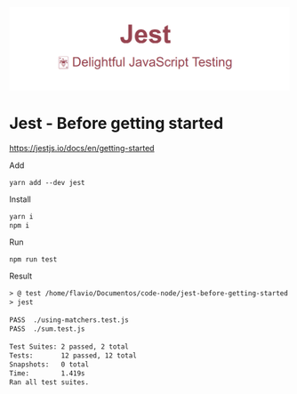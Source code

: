 ![jestjs.png](jestjs.png)

# Jest - Before getting started

https://jestjs.io/docs/en/getting-started

Add

    yarn add --dev jest

Install

    yarn i
    npm i

Run

    npm run test

Result

    > @ test /home/flavio/Documentos/code-node/jest-before-getting-started
    > jest

    PASS  ./using-matchers.test.js
    PASS  ./sum.test.js

    Test Suites: 2 passed, 2 total
    Tests:       12 passed, 12 total
    Snapshots:   0 total
    Time:        1.419s
    Ran all test suites.